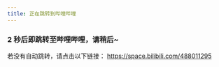 ```yaml
---
title: 正在跳转到哔哩哔哩
---  
```


<!-- markdownlint-disable MD033 -->
<head><meta http-equiv="refresh" content="2; url=https://space.bilibili.com/488011295"></head>  

### 2 秒后即跳转至哔哩哔哩，请稍后~  

若没有自动跳转，请点击以下链接：
<https://space.bilibili.com/488011295>
